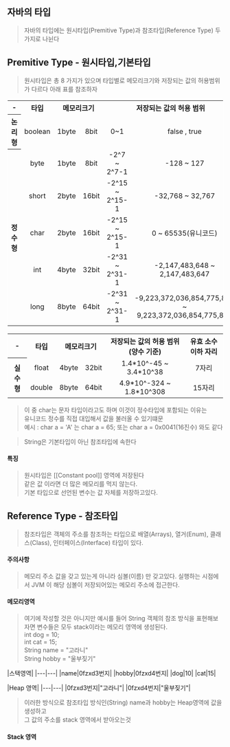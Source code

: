 ## 자바의 타입
> 자바의 타입에는 원시타입(Premitive Type)과 참조타입(Reference Type) 두 가지로 나뉜다

## Premitive Type - 원시타입,기본타입
> 원시타입은 총 8 가지가 있으며 타입별로 메모리크기와 저장되는 값의 허용범위가 다르다
> 아래 표를 참조하자
<table style="text-align:center;width:100%;border:1px solid white">
	<tr>
		<th>-</th>
		<th>타입</th>
		<th colspan="2">메모리크기</th>
		<th colspan="2" style="width:50%;">저장되는 값의 허용 범위</th>
	</tr>
	<tr>
		<th>논리형</th>
		<td>boolean</td>
		<td>1byte</td>
		<td>8bit</td>
		<td>0~1</td>
		<td>false , true</td>
	</tr>
	<tr>
		<th rowspan="5">정수형</th>
		<td>byte</td>
		<td>1byte</td>
		<td>8bit</td>
		<td>-2^7 ~ 2^7-1</td>
		<td>-128 ~ 127</td>
	</tr>
	<tr><td>short
	</td><td>2byte
	</td><td>16bit
	</td><td>-2^15 ~ 2^15-1
	</td><td>-32,768 ~ 32,767
	</td></tr>
	<tr><td>char
	</td><td>2byte
	</td><td>16bit
	</td><td>-2^15 ~ 2^15-1
	</td><td>0 ~ 65535(유니코드)
	</td></tr>
		<tr><td>int
	</td><td>4byte
	</td><td>32bit
	</td><td>-2^31 ~ 2^31-1
	</td><td>-2,147,483,648 ~ 2,147,483,647
	</td></tr>
		<tr><td>long
	</td><td>8byte
	</td><td>64bit
	</td><td>-2^31 ~ 2^31-1
	</td><td>-9,223,372,036,854,775,808 ~ 9,223,372,036,854,775,807
	</td></tr>
</table>


<table style="text-align:center;border:1px solid white;width:100%">
	<tr>
		<th>-</th>
		<th>타입</th>
		<th colspan="2">메모리크기</th>
		<th>저장되는 값의 허용 범위(양수 기준)</th>
		<th>유효 소수 이하 자리</th>
	</tr>
		<tr>
		<th rowspan="2">실수형</th>
		<td>float</td>
		<td>4byte</td>
		<td>32bit</td>
		<td>1.4*10^-45 ~ 3.4*10^38</td>
		<td>7자리</td>
	</tr>
	<tr>
		<td>double</td>
		<td>8byte</td>
		<td>64bit</td>
		<td>4.9*10^-324 ~ 1.8*10^308</td>
		<td>15자리</td>
	</tr>
</table>

> 이 중 char는 문자 타입이라고도 하며 이것이 정수타입에 포함되는 이유는  
> 유니코드 정수를 직접 대입해서 값을 불러올 수 있기떄문  
> 예시 : char a = 'A' 는 char a = 65; 또는 char a = 0x0041(16진수) 와도 같다

> String은 기본타입이 아닌 참조타입에 속한다

#### 특징
> 원시타입은 [[Constant pool]] 영역에 저장된다  
> 같은 값 이라면 더 많은 메모리를 먹지 않는다.  
> 기본 타입으로 선언된 변수는 값 자체를 저장하고있다.

## Reference Type - 참조타입
> 참조타입은 객체의 주소를 참조하는 타입으로 배열(Arrays), 열거(Enum), 클래스(Class), 인터페이스(Interface) 타입이 있다.

#### 주의사항
> 메모리 주소 값을 갖고 있는게 아니라 심볼(이름) 만 갖고있다.
> 실행하는 시점에서 JVM 이 해당 심볼이 저장되어있는 메모리 주소에 접근한다.

#### 메모리영역
> 여기에 작성할 것은 아니지만 예시를 들어 String 객체의 참조 방식을 표현해보자면
> 변수들은 모두 stack이라는 메모리 영역에 생성된다.  
> int dog = 10;  
> int cat = 15;  
> String name = "고라니"  
> String hobby = "울부짖기"  

|스택영역|
|---|---|
|name|0fzxd3번지|
|hobby|0fzxd4번지|
|dog|10|
|cat|15|

|Heap 영역|
|---|---|
|0fzxd3번지|"고라니"|
|0fzxd4번지|"울부짖기"|
> 이러한 방식으로 참조타입 방식인(String) name과 hobby는 Heap영역에 값을 생성하고  
> 그 값의 주소를 stack 영역에서 받아오는것




#### Stack 영역
>